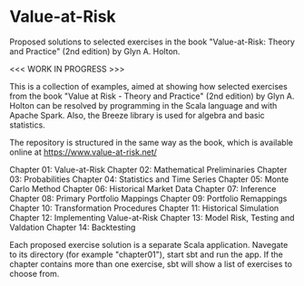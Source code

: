 # Value-at-Risk
Proposed solutions to selected exercises in the book "Value-at-Risk: Theory and
Practice" (2nd edition) by Glyn A. Holton.

<<< WORK IN PROGRESS >>>

This is a collection of examples, aimed at showing how selected exercises from
the book "Value at Risk - Theory and Practice" (2nd edition) by Glyn A. Holton
can be resolved by programming in the Scala language and with Apache Spark.
Also, the Breeze library is used for algebra and basic statistics.

The repository is structured in the same way as the book, which is available
online at https://www.value-at-risk.net/

Chapter 01: Value-at-Risk
Chapter 02: Mathematical Preliminaries
Chapter 03: Probabilities
Chapter 04: Statistics and Time Series
Chapter 05: Monte Carlo Method
Chapter 06: Historical Market Data
Chapter 07: Inference
Chapter 08: Primary Portfolio Mappings
Chapter 09: Portfolio Remappings
Chapter 10: Transformation Procedures
Chapter 11: Historical Simulation
Chapter 12: Implementing Value-at-Risk
Chapter 13: Model Risk, Testing and Valdation
Chapter 14: Backtesting

Each proposed exercise solution is a separate Scala application. Navegate to its
directory (for example "chapter01"), start sbt and run the app. If the chapter
contains more than one exercise, sbt will show a list of exercises to choose
from. 
